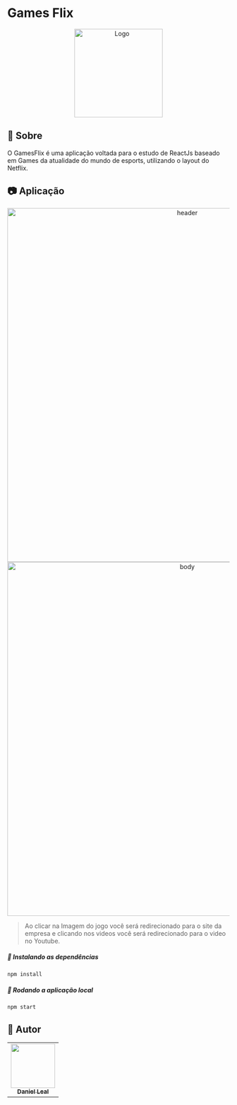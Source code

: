 # Games Flix
<p align="center">
  <a href="https://gm-flix-git-master.danielleal98.vercel.app/">
    <img src="https://github.com/danielLeal98/gmFlix/blob/master/src/assets/img/logoGameFlix.png?raw=true" alt="Logo" width="200" >
  </a>
</p>

## 📄 Sobre

O GamesFlix é uma aplicação voltada para o estudo de ReactJs baseado em Games da atualidade do mundo de esports, utilizando o layout do Netflix.  


## 📷 Aplicação

<p align="center">
  <img src="https://github.com/danielLeal98/gmFlix/blob/master/src/assets/img/gmflix-header.png?raw=true" width="800" alt="header">
  <img src="https://github.com/danielLeal98/gmFlix/blob/master/src/assets/img/gmflix-body.png?raw=true" width="800" alt="body">
</p>

>  Ao clicar na Imagem do jogo você será redirecionado para o site da empresa e clicando nos videos você será redirecionado para o video no Youtube.

##### 🔧 Instalando as dependências

```sh
npm install
```

##### 🔧 Rodando a aplicação local

```sh
npm start
```

## :pencil: Autor

<table>
  <tr>
    <td align="center"><a href="https://github.com/danielLeal98"><img src=https://avatars2.githubusercontent.com/u/37132172?s=460&u=7c43bece5e3160c317bfd4b2162999753567abb5&v=4" width="100px;" alt=""/><br /><sub><b>Daniel Leal</b></sub></a><br /></td>
  <tr>
</table>
